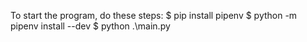 To start the program, do these steps:
$ pip install pipenv
$ python -m pipenv install --dev
$ python .\main.py


